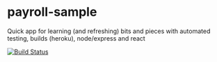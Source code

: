 # payroll-sample

Quick app for learning (and refreshing) bits and pieces with automated testing, builds (heroku), node/express and react

[![Build Status](https://travis-ci.com/chips5k/payroll-sample.svg?token=m42jxEFvdNM46W2dhpvq&branch=master)](https://travis-ci.com/chips5k/payroll-sample)
